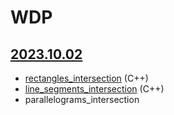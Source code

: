# WDP
## [2023.10.02](https://moodle.mimuw.edu.pl/mod/page/view.php?id=116458)
* [rectangles_intersection](./src/rectangles_intersection.cpp) (C++)
* [line_segments_intersection](./src/line_segments_intersection.cpp) (C++)
* parallelograms_intersection

